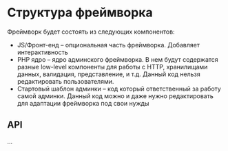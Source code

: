 # Структура фреймворка

Фреймворк будет состоять из следующих компонентов:

* JS/Фронт-енд – опциональная часть фреймворка. Добавляет интерактивность
* PHP ядро – ядро админского фреймворка. В нем будут содержатся разные low-level
  компоненты для работы с HTTP, хранилищами данных, валидация, представление, и 
  т.д. Данный код нельзя редактировать пользователями.
* Стартовый шаблон админки – код который ответственный за работу самой админки. 
  Данный код можно и даже нужно редактировать для адаптации фреймворка под свои 
  нужды

## API

...